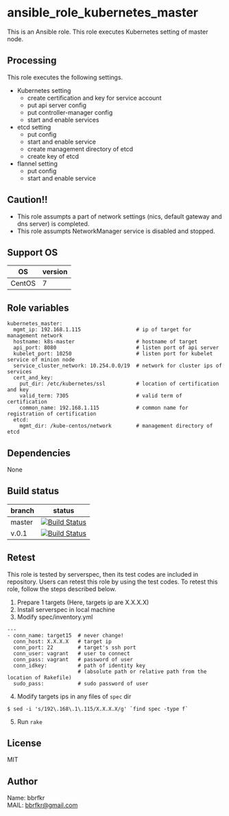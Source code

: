 # ansible_role_kubernetes_master

This is an Ansible role. This role executes Kubernetes setting of master node.

## Processing
This role executes the following settings.

* Kubernetes setting
  * create certification and key for service account
  * put api server config
  * put controller-manager config
  * start and enable services
* etcd setting
  * put config
  * start and enable service
  * create management directory of etcd
  * create key of etcd
* flannel setting
  * put config
  * start and enable service

## Caution!!
* This role assumpts a part of network settings (nics, default gateway and dns server) is completed.
* This role assumpts NetworkManager service is disabled and stopped.

## Support OS

| OS | version |
|----|---------|
|CentOS|7|


## Role variables
```
kubernetes_master:
  mgmt_ip: 192.168.1.115                  # ip of target for management network
  hostname: k8s-master                    # hostname of target
  api_port: 8080                          # listen port of api server
  kubelet_port: 10250                     # listen port for kubelet service of minion node
  service_cluster_network: 10.254.0.0/19  # network for cluster ips of services
  cert_and_key:
    put_dir: /etc/kubernetes/ssl          # location of certification and key
    valid_term: 7305                      # valid term of certification
    common_name: 192.168.1.115            # common name for registration of certification
  etcd:
    mgmt_dir: /kube-centos/network        # management directory of etcd
```

## Dependencies
None

## Build status
|branch|status|
|------|------|
|master|[![Build Status](http://jenkins.bbrfkr.mydns.jp:8088/job/ansible_role_kubernetes_master_master/badge/icon)](http://jenkins.bbrfkr.mydns.jp:8088/job/ansible_role_kubernetes_master_master/)|
|v.0.1 |[![Build Status](http://jenkins.bbrfkr.mydns.jp:8088/job/ansible_role_kubernetes_master_v.0.1/badge/icon)](http://jenkins.bbrfkr.mydns.jp:8088/job/ansible_role_kubernetes_master_v.0.1/)|

## Retest
This role is tested by serverspec, then its test codes are included in repository. Users can retest this role by using the test codes. To retest this role, follow the steps described below.

1. Prepare 1 targets (Here, targets ip are X.X.X.X)
2. Install serverspec in local machine
3. Modify spec/inventory.yml
```
---
- conn_name: target15  # never change!
  conn_host: X.X.X.X   # target ip
  conn_port: 22        # target's ssh port
  conn_user: vagrant   # user to connect
  conn_pass: vagrant   # password of user
  conn_idkey:          # path of identity key 
                       # (absolute path or relative path from the location of Rakefile)
  sudo_pass:           # sudo password of user
```

4. Modify targets ips in any files of `spec` dir
```
$ sed -i 's/192\.168\.1\.115/X.X.X.X/g' `find spec -type f`
```

5. Run `rake`

## License
MIT

## Author
Name: bbrfkr  
MAIL: bbrfkr@gmail.com

